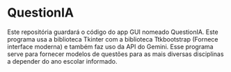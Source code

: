 # QuestionIA
Este repositória guardará o código do app GUI nomeado QuestionIA. Este programa usa a biblioteca Tkinter com a biblioteca Ttkbootstrap (Fornece interface moderna) e também faz uso da API do Gemini. Esse programa serve para fornecer modelos de questões para as mais diversas disciplinas a depender do ano escolar informado.
